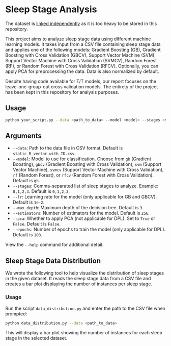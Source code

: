 # Sleep Stage Analysis

The dataset is [linked independently](https://drive.google.com/file/d/16kcB-uY_y8frkL5KBdtf9u0DZntetqRn/view?usp=sharing) as it is too heavy to be stored in this repository.

This project aims to analyze sleep stage data using different machine learning models. It takes input from a CSV file containing sleep stage data and applies one of the following models: Gradient Boosting (GB), Gradient Boosting with Cross Validation (GBCV), Support Vector Machine (SVM), Support Vector Machine with Cross Validation (SVMCV), Random Forest (RF), or Random Forest with Cross Validation (RFCV). Optionally, you can apply PCA for preprocessing the data. Data is also normalized by default.

Despite having code available for T/T models, our report focuses on the leave-one-group-out cross validation models. The entirety of the project has been kept in this repository for analysis purposes.

## Usage

```bash
python your_script.py --data <path_to_data> --model <model> --stages <stages> --lr <learning_rate> --max_depth <max_depth> --estimators <estimators> --pca <pca> --epochs <epochs>
```

## Arguments

- `--data`: Path to the data file in CSV format. Default is `static_R_vector_with_ID.csv`.
- `--model`: Model to use for classification. Choose from `gb` (Gradient Boosting), `gbcv` (Gradient Boosting with Cross Validation), `svm` (Support Vector Machine), `svmcv` (Support Vector Machine with Cross Validation), `rf` (Random Forest), or `rfcv` (Random Forest with Cross Validation). Default is `gb`.
- `--stages`: Comma-separated list of sleep stages to analyze. Example: `0,1,2,3`. Default is `0,1,2,3`.
- `--lr`: Learning rate for the model (only applicable for GB and GBCV). Default is `1e-2`.
- `--max_depth`: Maximum depth of the decision tree. Default is `3`.
- `--estimators`: Number of estimators for the model. Default is `256`.
- `--pca`: Whether to apply PCA (not applicable for DPL). Set to `True` or `False`. Default is `False`.
- `--epochs`: Number of epochs to train the model (only applicable for DPL). Default is `100`.

View the `--help` command for additional detail.


## Sleep Stage Data Distribution

We wrote the following tool to help visualize the distribution of sleep stages in the given dataset. It reads the sleep stage data from a CSV file and creates a bar plot displaying the number of instances per sleep stage.

### Usage

Run the script `data_distribution.py` and enter the path to the CSV file when prompted:

```bash
python data_distribution.py --data <path_to_data>
```

This will display a bar plot showing the number of instances for each sleep stage in the selected dataset.